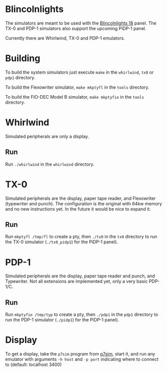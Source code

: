 # Blincolnlights

The simulators are meant to be used with the
[Blincolnlights 18](https://hackaday.io/project/191985-blincolnlights-18)
panel.
The TX-0 and PDP-1 simulators also support the upcoming PiDP-1 panel.

Currently there are Whirlwind, TX-0 and PDP-1 emulators.

# Building

To build the system simulators
just execute `make` in the `whirlwind`, `tx0` or `pdp1` directory.

To build the Flexowriter simulator,
`make mkptyfl` in the `tools` directory.

To build the FIO-DEC Model B simulator,
`make mkptyfio` in the `tools` directory.

# Whirlwind

Simulated peripherals are only a display.

## Run
Run `./whirlwind` in the `whirlwind` directory.

# TX-0

Simulated peripherals are the display, paper tape reader, and Flexowriter (typewriter and punch).
The configuration is the original with 64kw memory and no new instructions yet.
In the future it would be nice to expand it.

## Run
Run `mkptyfl /tmp/fl` to create a pty,
then `./tx0` in the `tx0` directory to run the TX-0 simulator (`./tx0_pidp1`) for the PiDP-1 panel).

# PDP-1

Simulated peripherals are the display, paper tape reader and punch, and Typewriter.
Not all extensions are implemented yet, only a very basic PDP-1/C.

## Run
Run `mkptyfio /tmp/typ` to create a pty,
then `./pdp1` in the `pdp1` directory to run the PDP-1 simulator (`./pidp1`) for the PiDP-1 panel).

# Display

To get a display, take the `p7sim` program from
[p7sim](https://github.com/aap/p7sim), start it,
and run any emulator with arguments `-h host` and `-p port`
indicating where to connect to (default: localhost 3400)
